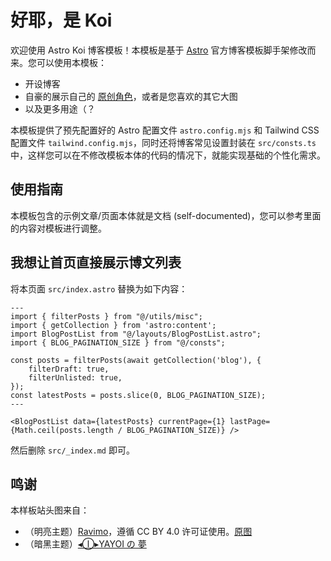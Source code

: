 # 好耶，是 Koi

欢迎使用 Astro Koi 博客模板！本模板是基于 [Astro](https://astro.build/) 官方博客模板脚手架修改而来。您可以使用本模板：

- 开设博客
- 自豪的展示自己的 [原创角色](https://zh.moegirl.org.cn/zh-hans/%E5%8E%9F%E5%88%9B%E8%A7%92%E8%89%B2)，或者是您喜欢的其它大图
- 以及更多用途（？

本模板提供了预先配置好的 Astro 配置文件 `astro.config.mjs` 和 Tailwind CSS 配置文件 `tailwind.config.mjs`，同时还将博客常见设置封装在 `src/consts.ts` 中，这样您可以在不修改模板本体的代码的情况下，就能实现基础的个性化需求。

## 使用指南

本模板包含的示例文章/页面本体就是文档 (self-documented)，您可以参考里面的内容对模板进行调整。

## 我想让首页直接展示博文列表

将本页面 `src/index.astro` 替换为如下内容：

```astro
---
import { filterPosts } from "@/utils/misc";
import { getCollection } from 'astro:content';
import BlogPostList from "@/layouts/BlogPostList.astro";
import { BLOG_PAGINATION_SIZE } from "@/consts";

const posts = filterPosts(await getCollection('blog'), {
    filterDraft: true,
    filterUnlisted: true,
});
const latestPosts = posts.slice(0, BLOG_PAGINATION_SIZE);
---

<BlogPostList data={latestPosts} currentPage={1} lastPage={Math.ceil(posts.length / BLOG_PAGINATION_SIZE)} />
```

然后删除 `src/_index.md` 即可。

## 鸣谢

本样板站头图来自：

- （明亮主题）[Ravimo](https://raviolimavioli.github.io/)，遵循 CC BY 4.0 许可证使用。[原图](https://www.pixiv.net/artworks/103383813)
- （暗黑主题）[◂Ⓘ▸YAYOI の 夢](https://twitter.com/Yayoi_no_yume)
